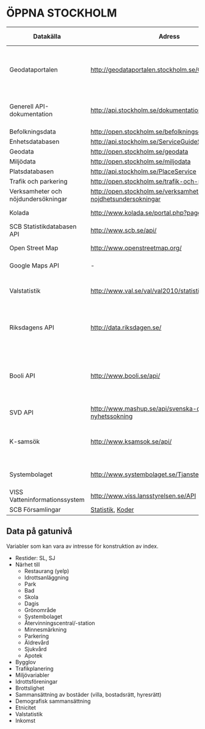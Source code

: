 ÖPPNA STOCKHOLM
===============

 Datakälla | Adress | R-Paket / exempel | Kommentar 
--------|------|-----|-------|
Geodataportalen | http://geodataportalen.stockholm.se/Geodataportalen/ | - | Metadata för ett stort antal API:er och andra källor från Open Stockholm
Generell API-dokumentation | http://api.stockholm.se/dokumentation/ | - | Länkar och dokumentation för flera API-tjänster
Befolkningsdata | http://open.stockholm.se/befolkningsdata | - | -
Enhetsdatabasen | http://api.stockholm.se/ServiceGuideService | - | -
Geodata | http://open.stockholm.se/geodata | LvWS | -
Miljödata | http://open.stockholm.se/miljodata | - | - 
Platsdatabasen | http://api.stockholm.se/PlaceService | - | -
Trafik och parkering | http://open.stockholm.se/trafik-och-parkering | - | -
Verksamheter och nöjdundersökningar | http://open.stockholm.se/verksamheter-och-nojdhetsundersokningar | - | -
Kolada | http://www.kolada.se/portal.php?page=index/api | - | Kommun, landsting
SCB Statistikdatabasen API | http://www.scb.se/api/ | [rSCB](https://github.com/LCHansson/rSCB) | -
Open Street Map | http://www.openstreetmap.org/ | [OpenStreetMap](http://cran.r-project.org/web/packages/OpenStreetMap/index.html), [ggmap](http://cran.r-project.org/web/packages/ggmap/index.html) | -
Google Maps API | - | [RgoogleMaps](http://cran.r-project.org/web/packages/RgoogleMaps/index.html), [ggmap](http://cran.r-project.org/web/packages/ggmap/index.html) | -
Valstatistik | http://www.val.se/val/val2010/statistik/ | - | Ledamöter, valresultat, kommun, landsting etc. 
Riksdagens API | http://data.riksdagen.se/ | [Lite kod](https://github.com/SwedishPensionsAgency/r-for-nyborjare/blob/master/code/swedish-parliament.R) | Dokument, ledamöter, voteringar, anföranden, etc.
Booli API | http://www.booli.se/api/ | [Request (sålda)](http://www.booli.se/api/explorer#/sold?q=göteborg) | Orimliga villkor - blir svårt att använda. Innehåller bostäder: gata, bild, slutpris, etc.
SVD API | http://www.mashup.se/api/svenska-dagbladet-api-nyhetssokning | - | Sök artiklar, json
K-samsök | http://www.ksamsok.se/api/ | - | Fornminnen, historisk/k-märkt bebyggelse, etc.
Systembolaget | http://www.systembolaget.se/Tjanster/Oppna-APIer/ | - | Butiker: adress, coordinat
VISS Vatteninformationssystem | http://www.viss.lansstyrelsen.se/API | - | -
SCB Församlingar | [Statistik](http://www.scb.se/sv_/Hitta-statistik/Statistik-efter-amne/Befolkning/Befolkningens-sammansattning/Befolkningsstatistik/25788/25795/), [Koder](http://www.scb.se/sv_/Hitta-statistik/Regional-statistik-och-kartor/Regionala-indelningar/Forsamlingar/) | - | -


## Data på gatunivå

Variabler som kan vara av intresse för konstruktion av index.

- Restider: SL, SJ
- Närhet till
    - Restaurang (yelp)
    - Idrottsanläggning
    - Park
    - Bad
    - Skola
    - Dagis
    - Grönområde
    - Systembolaget
    - Återvinningscentral/-station
    - Minnesmärkning
    - Parkering
    - Äldrevård
    - Sjukvård
    - Apotek
- Bygglov
- Trafikplanering
- Miljövariabler
- Idrottsföreningar
- Brottslighet
- Sammansättning av bostäder (villa, bostadsrätt, hyresrätt)
- Demografisk sammansättning
- Etnicitet
- Valstatistik
- Inkomst

